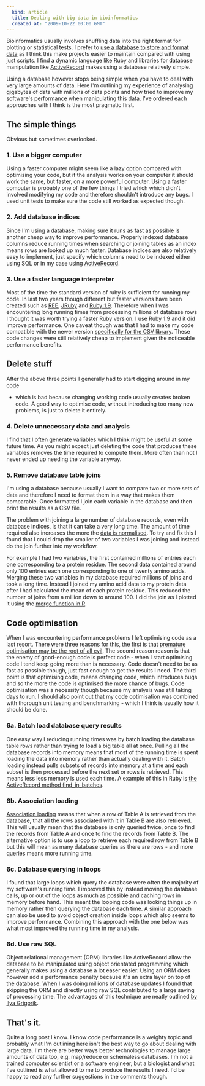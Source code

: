```yaml
---
  kind: article
  title: Dealing with big data in bioinformatics
  created_at: "2009-10-22 00:00 GMT"
---
```


Bioinformatics usually involves shuffling data into the right format for
plotting or statistical tests. I prefer to [use a database to store and format
data][database] as I think this make projects easier to maintain compared with
using just scripts. I find a dynamic language like Ruby and libraries for
database manipulation like [ActiveRecord][ar] makes using a database relatively
simple.

Using a database however stops being simple when you have to deal with very
large amounts of data. Here I'm outlining my experience of analysing gigabytes
of data with millions of data points and how tried to improve my software's
performance when manipulating this data. I've ordered each approaches with I
think is the most pragmatic first.

## The simple things

Obvious but sometimes overlooked.

### 1. Use a bigger computer

Using a faster computer might seem like a lazy option compared with optimising
your code, but if the analysis works on your computer it should work the same,
but faster, on a more powerful computer. Using a faster computer is probably
one of the few things I tried which which didn't involved modifying my code and
therefore shouldn't introduce any bugs. I used unit tests to make sure the code
still worked as expected though.

### 2. Add database indices

Since I'm using a database, making sure it runs as fast as possible is another
cheap way to improve performance. Properly indexed database columns reduce
running times when searching or joining tables as an index means rows are
looked up much faster. Database indices are also relatively easy to implement,
just specify which columns need to be indexed either using SQL or in my case
using [ActiveRecord][ar_index].

### 3. Use a faster language interpreter

Most of the time the standard version of ruby is sufficient for running my
code. In last two years though different but faster versions have been created
such as [REE][ree], [JRuby][jruby] and [Ruby 1.9][ruby19]. Therefore when I was
encountering long running times from processing millions of database rows I
thought it was worth trying a faster Ruby version. I use Ruby 1.9 and it did
improve performance. One caveat though was that I had to make my code
compatible with the newer version [specifically for the CSV library][csv].
These code changes were still relatively cheap to implement given the
noticeable performance benefits.

## Delete stuff

After the above three points I generally had to start digging around in my code
- which is bad because changing working code usually creates broken code. A
good way to optimise code, without introducing too many new problems, is just
to delete it entirely.

### 4. Delete unnecessary data and analysis

I find that I often generate variables which I think might be useful at some
future time. As you might expect just deleting the code that produces these
variables removes the time required to compute them. More often than not I
never ended up needing the variable anyway.

### 5. Remove database table joins

I'm using a database because usually I want to compare two or more sets of data
and therefore I need to format them in a way that makes them comparable. Once
formatted I join each variable in the database and then print the results as a
CSV file.

The problem with joining a large number of database records, even with database
indices, is that it can take a very long time. The amount of time required also
increases the more the [data is normalised][norm]. To try and fix this I found
that I could drop the smaller of two variables I was joining and instead do the
join further into my workflow.

For example I had two variables, the first contained millions of entries each
one corresponding to a protein residue. The second data contained around only
100 entries each one corresponding to one of twenty amino acids. Merging these
two variables in my database required millions of joins and took a long time.
Instead I joined my amino acid data to my protein data after I had calculated
the mean of each protein residue. This reduced the number of joins from a
million down to around 100. I did the join as I plotted it using the [merge
function in R][merge].

## Code optimisation

When I was encountering performance problems I left optimising code as a last
resort. There were three reasons for this, the first is that [premature
optimisation may be the root of all evil][premature]. The second reason reason
is that the enemy of good-enough code is perfect code - when I start optimising
code I tend keep going more than is necessary. Code doesn't need to be as fast
as possible though, just fast enough to get the results I need. The third point
is that optimising code, means changing code, which introduces bugs and so the
more the code is optimised the more chance of bugs. Code optimisation was a
necessity though because my analysis was still taking days to run. I should
also point out that my code optimisation was combined with thorough unit
testing and benchmarking - which I think is usually how it should be done.

### 6a. Batch load database query results

One easy way I reducing running times was by batch loading the database table
rows rather than trying to load a big table all at once. Pulling all the
database records into memory means that most of the running time is spent
loading the data into memory rather than actually dealing with it. Batch
loading instead pulls subsets of records into memory at a time and each subset
is then processed before the next set or rows is retrieved. This means less
less memory is used each time. A example of this in Ruby is [the ActiveRecord
method find_in_batches][batches]. 

### 6b. Association loading

[Association loading][assoc] means that when a row of Table A is retrieved from
the database, that all the rows associated with it in Table B are also
retrieved. This will usually mean that the database is only queried twice, once
to find the records from Table A and once to find the records from Table B. The
alternative option is to use a loop to retrieve each required row from Table B
but this will mean as many database queries as there are rows - and more
queries means more running time.

### 6c. Database querying in loops

I found that large loops which query the database were often the majority of my software's running time. I improved this by instead moving the database calls, up or out of the loops as much as possible and caching rows in memory before hand. This meant the looping code was looking things up in memory rather then querying the database each time. A similar approach can also be used to avoid object creation inside loops which also seems to improve performance. Combining this approach with the one below was what most improved the running time in my analysis.

### 6d. Use raw SQL

Object relational management (ORM) libraries like ActiveRecord allow the
database to be manipulated using object orientated programming which generally
makes using a database a lot easer easier. Using an ORM does however add a
performance penalty because it's an extra layer on top of the database. When I
was doing millions of database updates I found that skipping the ORM and
directly using raw SQL contributed to a large saving of processing time. The
advantages of this technique are neatly outlined [by Ilya Grigorik][ilya].

## That's it.

Quite a long post I know. I know code performance is a weighty topic and
probably what I'm outlining here isn't the best way to go about dealing with
large data. I'm there are better ways better technologies to manage large
amounts of data too, e.g. map/reduce or schemaless databases. I'm not a trained
computer scientist or a software engineer, but a biologist and what I've
outlined is what allowed to me to produce the results I need. I'd be happy to
read any further suggestions in the comments though.

[ar]: http://ar.rubyonrails.org/
[database]: /post/using-a-database/
[ar_index]: http://api.rubyonrails.org/classes/ActiveRecord/ConnectionAdapters/SchemaStatements.html#M001911
[ree]: http://www.rubyenterpriseedition.com/
[jruby]: http://jruby.org/
[ruby19]: http://www.ruby-lang.org/en/news/2009/07/20/ruby-1-9-1-p243-released/
[csv]: http://blog.grayproductions.net/articles/getting_code_ready_for_ruby_19
[norm]: http://en.wikipedia.org/wiki/Database_normalization
[merge]: http://rwiki.sciviews.org/doku.php?id=tips:data-frames:merge
[premature]: http://fetter.org/optimization.html
[batches]: http://archives.ryandaigle.com/articles/2009/2/23/what-s-new-in-edge-rails-batched-find
[assoc]: http://guides.rubyonrails.org/active_record_querying.html#eager-loading-associations
[ilya]: http://www.igvita.com/2007/10/29/boosting-activerecord-performance/
